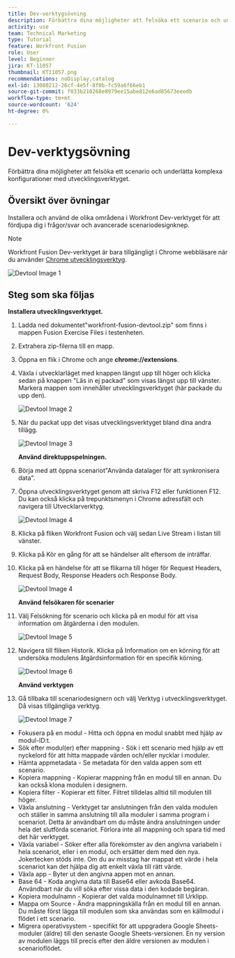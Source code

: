 ```yaml
---
title: Dev-verktygsövning
description: Förbättra dina möjligheter att felsöka ett scenario och underlätta komplexa konfigurationer med DevTool.
activity: use
team: Technical Marketing
type: Tutorial
feature: Workfront Fusion
role: User
level: Beginner
jira: KT-11057
thumbnail: KT11057.png
recommendations: noDisplay,catalog
exl-id: 13080212-26cf-4e5f-8f0b-fc59a6f66eb1
source-git-commit: f033b210268e8979ee15abe812e6ad85673eeedb
workflow-type: tm+mt
source-wordcount: '624'
ht-degree: 0%

---
```


# Dev-verktygsövning

Förbättra dina möjligheter att felsöka ett scenario och underlätta komplexa konfigurationer med utvecklingsverktyget.

## Översikt över övningar

Installera och använd de olika områdena i Workfront Dev-verktyget för att fördjupa dig i frågor/svar och avancerade scenariodesignknep.

>[!NOTE]
>
>Workfront Fusion Dev-verktyget är bara tillgängligt i Chrome webbläsare när du använder [Chrome utvecklingsverktyg](https://developer.chrome.com/docs/devtools/).

![Devtool Image 1](../12-exercises/assets/devtool-walkthrough-1.png)

## Steg som ska följas

**Installera utvecklingsverktyget.**

1. Ladda ned dokumentet&quot;workfront-fusion-devtool.zip&quot; som finns i mappen Fusion Exercise Files i testenheten.
1. Extrahera zip-filerna till en mapp.
1. Öppna en flik i Chrome och ange **chrome://extensions**.
1. Växla i utvecklarläget med knappen längst upp till höger och klicka sedan på knappen &quot;Läs in ej packad&quot; som visas längst upp till vänster. Markera mappen som innehåller utvecklingsverktyget (här packade du upp den).

   ![Devtool Image 2](../12-exercises/assets/devtool-walkthrough-2.png)

1. När du packat upp det visas utvecklingsverktyget bland dina andra tillägg.

   ![Devtool Image 3](../12-exercises/assets/devtool-walkthrough-3.png)

   **Använd direktuppspelningen.**

1. Börja med att öppna scenariot&quot;Använda datalager för att synkronisera data&quot;.
1. Öppna utvecklingsverktyget genom att skriva F12 eller funktionen F12. Du kan också klicka på trepunktsmenyn i Chrome adressfält och navigera till Utvecklarverktyg.

   ![Devtool Image 4](../12-exercises/assets/navigate-to-devtools.png)

1. Klicka på fliken Workfront Fusion och välj sedan Live Stream i listan till vänster.
1. Klicka på Kör en gång för att se händelser allt eftersom de inträffar.
1. Klicka på en händelse för att se flikarna till höger för Request Headers, Request Body, Response Headers och Response Body.

   ![Devtool Image 4](../12-exercises/assets/devtool-walkthrough-4.png)

   **Använd felsökaren för scenarier**

1. Välj Felsökning för scenario och klicka på en modul för att visa information om åtgärderna i den modulen.

   ![Devtool Image 5](../12-exercises/assets/devtool-walkthrough-5.png)

1. Navigera till fliken Historik. Klicka på Information om en körning för att undersöka modulens åtgärdsinformation för en specifik körning.

   ![Devtool Image 6](../12-exercises/assets/devtool-walkthrough-6.png)

   **Använd verktygen**

1. Gå tillbaka till scenariodesignern och välj Verktyg i utvecklingsverktyget. Då visas tillgängliga verktyg.

   ![Devtool Image 7](../12-exercises/assets/devtool-walkthrough-7.png)

+ Fokusera på en modul - Hitta och öppna en modul snabbt med hjälp av modul-ID:t.
+ Sök efter modul(er) efter mappning - Sök i ett scenario med hjälp av ett nyckelord för att hitta mappade värden och/eller nycklar i moduler.
+ Hämta appmetadata - Se metadata för den valda appen som ett scenario.
+ Kopiera mappning - Kopierar mappning från en modul till en annan. Du kan också klona modulen i designern.
+ Kopiera filter - Kopierar ett filter. Filtret tilldelas alltid till modulen till höger.
+ Växla anslutning - Verktyget tar anslutningen från den valda modulen och ställer in samma anslutning till alla moduler i samma program i scenariot. Detta är användbart om du måste ändra anslutningen under hela det slutförda scenariot. Förlora inte all mappning och spara tid med det här verktyget.
+ Växla variabel - Söker efter alla förekomster av den angivna variabeln i hela scenariot, eller i en modul, och ersätter dem med den nya. Jokertecken stöds inte. Om du av misstag har mappat ett värde i hela scenariot kan det hjälpa dig att enkelt växla till rätt värde.
+ Växla app - Byter ut den angivna appen mot en annan.
+ Base 64 - Koda angivna data till Base64 eller avkoda Base64. Användbart när du vill söka efter vissa data i den kodade begäran.
+ Kopiera modulnamn - Kopierar det valda modulnamnet till Urklipp.
+ Mappa om Source - Ändra mappningskälla från en modul till en annan. Du måste först lägga till modulen som ska användas som en källmodul i flödet i ett scenario.
+ Migrera operativsystem - specifikt för att uppgradera Google Sheets-moduler (äldre) till den senaste Google Sheets-versionen. En ny version av modulen läggs till precis efter den äldre versionen av modulen i scenarioflödet.
